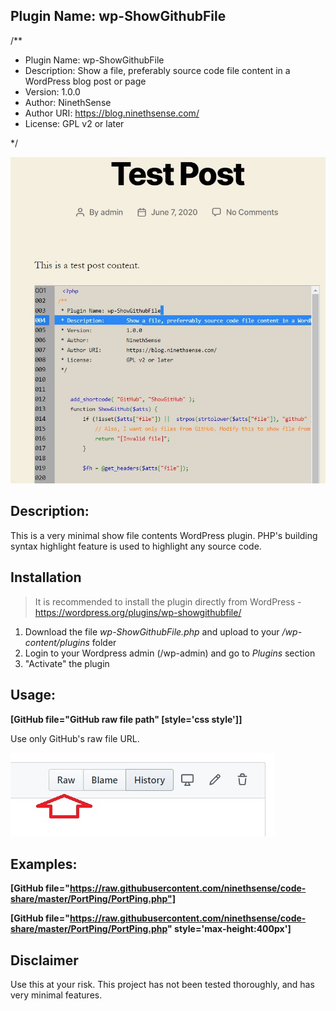 ## Plugin Name: wp-ShowGithubFile

/**
 * Plugin Name: wp-ShowGithubFile
 * Description:       Show a file, preferably source code file content in a WordPress blog post or page
 * Version:           1.0.0
 * Author:            NinethSense
 * Author URI:        https://blog.ninethsense.com/
 * License:           GPL v2 or later
 
 */
 
 
 ![Screenshot](screenshot.png)

 ## Description:
 This is a very minimal show file contents WordPress plugin. PHP's building syntax highlight feature is used to highlight any source code. 
 
 ## Installation
 
 > It is recommended to install the plugin directly from WordPress - https://wordpress.org/plugins/wp-showgithubfile/
 
1. Download the file *wp-ShowGithubFile.php* and upload to your */wp-content/plugins* folder
2. Login to your Wordpress admin (/wp-admin) and go to *Plugins* section
3. "Activate" the plugin
 
 ## Usage:
 **[GitHub file="GitHub raw file path" [style='css style']]**

 Use only GitHub's raw file URL.
 
![](RawFileOnly.jpg)
 
## Examples: 
 
 **[GitHub file="https://raw.githubusercontent.com/ninethsense/code-share/master/PortPing/PortPing.php"]**

 **[GitHub file="https://raw.githubusercontent.com/ninethsense/code-share/master/PortPing/PortPing.php" style='max-height:400px']**

## Disclaimer
 Use this at your risk. This project has not been tested thoroughly, and has very minimal features.